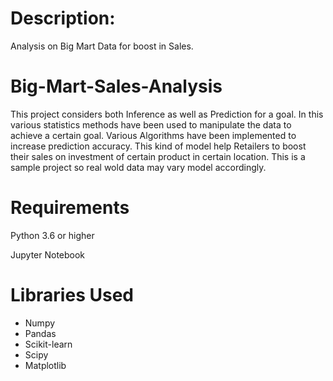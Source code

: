 # Description:

Analysis on Big Mart Data for boost in Sales.

# Big-Mart-Sales-Analysis
This project considers both Inference as well as Prediction for a goal. In this various statistics methods have been used to manipulate the data to achieve a certain goal. Various Algorithms have been implemented to increase prediction accuracy. This kind of model help Retailers to boost their sales on investment of certain product in certain location. This is a sample project so real wold data may vary model accordingly.

# Requirements
Python 3.6 or higher

Jupyter Notebook

# Libraries Used
- Numpy
- Pandas
- Scikit-learn
- Scipy
- Matplotlib
